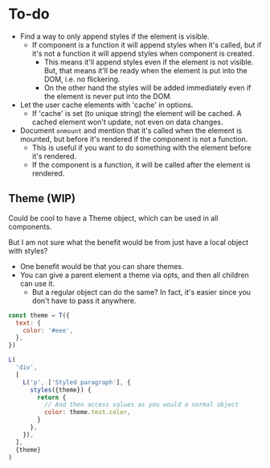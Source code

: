 # To-do

- Find a way to only append styles if the element is visible.
  - If component is a function it will append styles when it's called, but if it's not a function it will append styles when component is created.
    - This means it'll append styles even if the element is not visible. But, that means it'll be ready when the element is put into the DOM, i.e. no flickering.
    - On the other hand the styles will be added immediately even if the element is never put into the DOM.
- Let the user cache elements with 'cache' in options.
  - If 'cache' is set (to unique string) the element will be cached. A cached element won't update, not even on data changes.
- Document `onmount` and mention that it's called when the element is mounted, but before it's rendered if the component is not a function.
  - This is useful if you want to do something with the element before it's rendered.
  - If the component is a function, it will be called after the element is rendered.

## Theme (WIP)

Could be cool to have a Theme object, which can be used in all components.

But I am not sure what the benefit would be from just have a local object with styles?

- One benefit would be that you can share themes.
- You can give a parent element a theme via opts, and then all children can use it.
  - But a regular object can do the same? In fact, it's easier since you don't have to pass it anywhere.

```js
const theme = T({
  text: {
    color: '#eee',
  },
})

L(
  'div',
  [
    L('p', ['Styled paragraph'], {
      styles({theme}) {
        return {
          // And then access values as you would a normal object
          color: theme.text.color,
        }
      },
    }),
  ],
  {theme}
)
```
